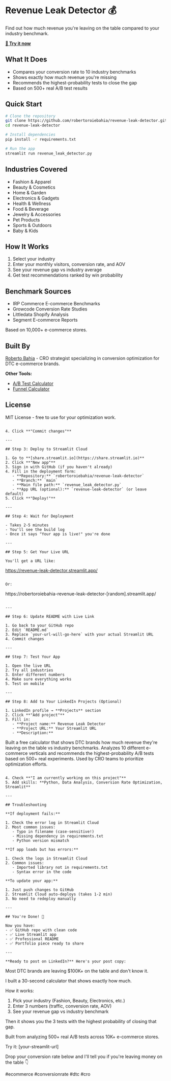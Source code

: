 # Revenue Leak Detector 💰

Find out how much revenue you're leaving on the table compared to your industry benchmark.

**[🚀 Try it now](your-url-will-go-here)** 
## What It Does

- Compares your conversion rate to 10 industry benchmarks
- Shows exactly how much revenue you're missing
- Recommends the highest-probability tests to close the gap
- Based on 500+ real A/B test results

## Quick Start
```bash
# Clone the repository
git clone https://github.com/robertoroiebahia/revenue-leak-detector.git
cd revenue-leak-detector

# Install dependencies
pip install -r requirements.txt

# Run the app
streamlit run revenue_leak_detector.py
```

## Industries Covered

- Fashion & Apparel
- Beauty & Cosmetics
- Home & Garden
- Electronics & Gadgets
- Health & Wellness
- Food & Beverage
- Jewelry & Accessories
- Pet Products
- Sports & Outdoors
- Baby & Kids

## How It Works

1. Select your industry
2. Enter your monthly visitors, conversion rate, and AOV
3. See your revenue gap vs industry average
4. Get test recommendations ranked by win probability

## Benchmark Sources

- IRP Commerce E-commerce Benchmarks
- Growcode Conversion Rate Studies
- Littledata Shopify Analysis
- Segment E-commerce Reports

Based on 10,000+ e-commerce stores.

## Built By

[Roberto Bahia](https://linkedin.com/in/roberto-bahia) - CRO strategist specializing in conversion optimization for DTC e-commerce brands.

**Other Tools:**
- [A/B Test Calculator](https://github.com/robertoroiebahia/arpu_n_aov_stat_sig_calculator)
- [Funnel Calculator](https://github.com/robertoroiebahia/conversion-funnel-calculator)

## License

MIT License - free to use for your optimization work.
```

4. Click **"Commit changes"**

---

## Step 3: Deploy to Streamlit Cloud

1. Go to **[share.streamlit.io](https://share.streamlit.io)**
2. Click **"New app"**
3. Sign in with GitHub (if you haven't already)
4. Fill in the deployment form:
   - **Repository:** `robertoroiebahia/revenue-leak-detector`
   - **Branch:** `main`
   - **Main file path:** `revenue_leak_detector.py`
   - **App URL (optional):** `revenue-leak-detector` (or leave default)
5. Click **"Deploy!"**

---

## Step 4: Wait for Deployment

- Takes 2-5 minutes
- You'll see the build log
- Once it says "Your app is live!" you're done

---

## Step 5: Get Your Live URL

You'll get a URL like:
```
https://revenue-leak-detector.streamlit.app/
```

Or:
```
https://robertoroiebahia-revenue-leak-detector-[random].streamlit.app/
```

---

## Step 6: Update README with Live Link

1. Go back to your GitHub repo
2. Edit `README.md`
3. Replace `your-url-will-go-here` with your actual Streamlit URL
4. Commit changes

---

## Step 7: Test Your App

1. Open the live URL
2. Try all industries
3. Enter different numbers
4. Make sure everything works
5. Test on mobile

---

## Step 8: Add to Your LinkedIn Projects (Optional)

1. LinkedIn profile → **Projects** section
2. Click **"Add project"**
3. Fill in:
   - **Project name:** Revenue Leak Detector
   - **Project URL:** Your Streamlit URL
   - **Description:**
```
Built a free calculator that shows DTC brands how much revenue they're leaving on the table vs industry benchmarks. Analyzes 10 different e-commerce verticals and recommends the highest-probability A/B tests based on 500+ real experiments. Used by CRO teams to prioritize optimization efforts.
```

4. Check **"I am currently working on this project"**
5. Add skills: **Python, Data Analysis, Conversion Rate Optimization, Streamlit**

---

## Troubleshooting

**If deployment fails:**

1. Check the error log in Streamlit Cloud
2. Most common issues:
   - Typo in filename (case-sensitive!)
   - Missing dependency in requirements.txt
   - Python version mismatch

**If app loads but has errors:**

1. Check the logs in Streamlit Cloud
2. Common issues:
   - Imported library not in requirements.txt
   - Syntax error in the code

**To update your app:**

1. Just push changes to GitHub
2. Streamlit Cloud auto-deploys (takes 1-2 min)
3. No need to redeploy manually

---

## You're Done! 🎉

Now you have:
- ✅ GitHub repo with clean code
- ✅ Live Streamlit app
- ✅ Professional README
- ✅ Portfolio piece ready to share

---

**Ready to post on LinkedIn?** Here's your post copy:
```
Most DTC brands are leaving $100K+ on the table and don't know it.

I built a 30-second calculator that shows exactly how much.

How it works:
1. Pick your industry (Fashion, Beauty, Electronics, etc.)
2. Enter 3 numbers (traffic, conversion rate, AOV)
3. See your revenue gap vs industry benchmark

Then it shows you the 3 tests with the highest probability of closing that gap.

Built from analyzing 500+ real A/B tests across 10K+ e-commerce stores.

Try it: [your-streamlit-url]

Drop your conversion rate below and I'll tell you if you're leaving money on the table 👇

#ecommerce #conversionrate #dtc #cro
